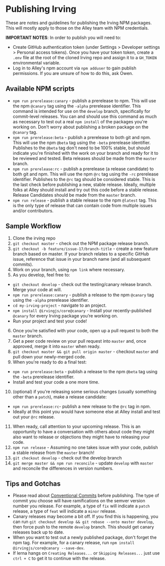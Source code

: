 # Publishing Irving
These are notes and guidelines for publishing the Irving NPM packages. This will mostly apply to those on the Alley team with NPM credentials.

**IMPORTANT NOTES**:
In order to publish you will need to:
* Create GitHub authentication token (under Settings > Developer settings > Personal access tokens). Once you have your token token, create a `.env` file at the root of the cloned Irving repo and assign it to a `GH_TOKEN` environmental variable.
* Log in to Alley's npm account via `npm adduser` to gain publish permissions. If you are unsure of how to do this, ask Owen.

## Available NPM scripts
* `npm run prerelease:canary` - publish a prerelease to npm. This will use the npm `@canary` tag using the `-alpha` prerelease identifier. This command is intended for use on the `develop` branch, specifically for commit-level releases. You can and should use this command as much as necessary to test out a real `npm install` of the packages you're working on. Don't worry about publishing a broken package on the `@canary` tag.
* `npm run prerelease:beta` - publish a prerelease to both git and npm. This will use the npm `@beta` tag using the `-beta` prerelease identifier. Publishes to the `@beta` tag don't need to be 100% stable, but should indicate you're finished with the work on your branch and ready for it to be reviewed and tested. Beta releases should be made from the `master` branch.
* `npm run prerelease:rc` - publish a prerelease (a release candidate) to both git and npm. This will use the npm `@rc` tag using the `-rc` prerelease identifier. Publishes to the `@rc` tag should be considered stable. This is the last check before publishing a new, stable release. Ideally, multiple folks at Alley should install and try out this code before a stable release. Release Candidates should be made from the `master` branch.
* `npm run release` - publish a stable release to the npm `@latest` tag. This is the only type of release that can contain code from multiple issues and/or contributors.

## Sample Workflow
1. Clone the irving repo
2. `git checkout master` - check out the NPM package release branch.
3. `git checkout -b feature/issue-17/branch-title` - create a new feature branch based on master. If your branch relates to a specific GitHub issue, reference that issue in your branch name (and all subsequent commits).
4. Work on your branch, using `npm link` where necessary.
5. As you develop, feel free to:
  * `git checkout develop` - check out the testing/canary release branch. Merge your code at will.
  * `npm run prerelease:canary` - publish a release to the npm `@canary` tag using the `-alpha` prerelease identifier.
  * `cd my-irving-project` - navigate to an project.
  * `npm install @irvingjs/core@canary` - Install your recently-published `@canary` for every Irving package you’re working on.
  * Run your project and test your code!
6. Once you’re satisfied with your code, open up a pull request to both the `master` branch.
7. Get a peer code review on your pull request into `master` and, once approved, merge it into `master` when ready.
8. `git checkout master && git pull origin master` - checkout `master` and pull down your newly-merged code.
9. When you're ready to do a final test:
  * `npm run prerelease:beta` - publish a release to the npm `@beta` tag using the `-beta` prerelease identifier.
  * Install and test your code a one more time.
10. (optional) if you're releasing some serious changes (usually something other than a `patch`), make a release candidate:
  * `npm run prerelease:rc`- publish a new release to the `@rc` tag in npm.
  * Ideally at this point you would have someone else at Alley install and test out your `@rc` release.
11. When ready, call attention to your upcoming release. This is an opportunity to have a conversation with others about code they might also want to release or objections they might have to releasing your code.
14. `npm run release` - Assuming no one takes issue with your code, publish a stable release from the `master` branch!
15. `git checkout develop` - check out the develop branch
16. `git merge master && npm run reconcile` - update `develop` with `master` and reconcile the differences in version numbers.

## Tips and Gotchas
* Please read about [Conventional Commits](https://www.conventionalcommits.org/en/v1.0.0/) before publishing. The type of commit you choose will have ramifications on the semver version number you release. For example, a type of `fix` will indicate a `patch` release, a type of `feat` will indicate a `minor` release.
* Canary releases may become a bit off. If you find this is happening, you can run `git checkout develop && git rebase --onto master develop`, then force push to the remote `develop` branch. This should get canary releases back up to date.
* When you want to test out a newly published package, don't forget the npm tag. For example, for a canary release, run `npm install @irvingjs/core@canary --save-dev`.
* If lerna hangs on `Creating Releases...` or `Skipping Releases...` just use `ctrl + C` to get it to continue with the release.
